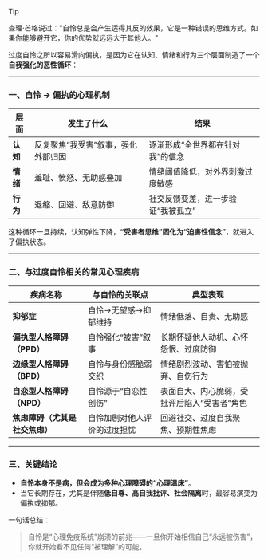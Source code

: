 > [!Tip]
> 查理·芒格说过："自怜总是会产生适得其反的效果，它是一种错误的思维方式。如果你能够避开它，你的优势就远远大于其他人。"




过度自怜之所以容易滑向偏执，是因为它在认知、情绪和行为三个层面制造了一个**自我强化的恶性循环**：

---

### 一、自怜 → 偏执的心理机制

| 层面 | 发生了什么 | 结果 |
|---|---|---|
| **认知** | 反复聚焦“我受害”叙事，强化外部归因 | 逐渐形成“全世界都在针对我”的信念 |
| **情绪** | 羞耻、愤怒、无助感叠加 | 情绪阈值降低，对外界刺激过度敏感 |
| **行为** | 退缩、回避、敌意防御 | 社交反馈变差，进一步验证“我被孤立” |

这种循环一旦持续，认知弹性下降，**“受害者思维”固化为“迫害性信念”**，就进入了偏执状态。

---

### 二、与过度自怜相关的常见心理疾病

| 疾病名称 | 与自怜的关联点 | 典型表现 |
|---|---|---|
| **抑郁症** | 自怜→无望感→抑郁维持 | 情绪低落、自责、无助感 |
| **偏执型人格障碍（PPD）** | 自怜强化“被害”叙事 | 长期怀疑他人动机、心怀怨恨、过度防御 |
| **边缘型人格障碍（BPD）** | 自怜与身份感脆弱交织 | 情绪剧烈波动、害怕被抛弃、自伤行为 |
| **自恋型人格障碍（NPD）** | 自怜源于“自恋性创伤” | 表面自大、内心脆弱，受批评后陷入“受害者”角色 |
| **焦虑障碍（尤其是社交焦虑）** | 自怜加剧对他人评价的过度担忧 | 回避社交、过度自我聚焦、预期性焦虑 |

---

### 三、关键结论

- **自怜本身不是病，但会成为多种心理障碍的“心理温床”**。  
- 当它长期存在，尤其是伴随**低自尊、高自我批评、社会隔离**时，最容易演变为偏执或抑郁。

一句话总结：  
> 自怜是“心理免疫系统”崩溃的前兆——一旦你开始相信自己“永远被伤害”，你就开始看不见任何“被理解”的可能。